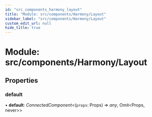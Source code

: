 ```yaml
---
id: "src_components_harmony_layout"
title: "Module: src/components/Harmony/Layout"
sidebar_label: "src/components/Harmony/Layout"
custom_edit_url: null
hide_title: true
---
```


# Module: src/components/Harmony/Layout

## Properties

### default

• **default**: *ConnectedComponent*<(`props`: Props) => *any*, Omit<Props, never\>\>
